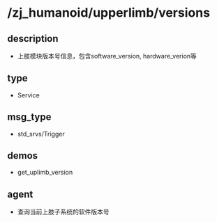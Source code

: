 # /zj_humanoid/upperlimb/versions

## description
- 上肢模块版本号信息，包含software_version, hardware_verion等

## type
- Service

## msg_type
- std_srvs/Trigger

## demos
- get_uplimb_version

## agent
- 查询当前上肢子系统的软件版本号

